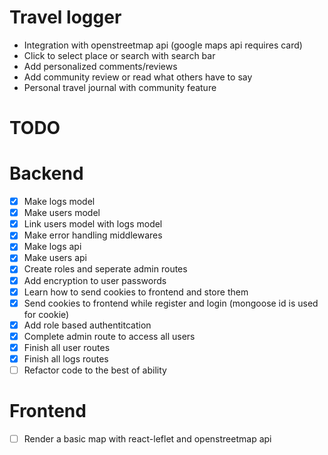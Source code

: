 # Travel logger

- Integration with openstreetmap api (google maps api requires card)
- Click to select place or search with search bar
- Add personalized comments/reviews
- Add community review or read what others have to say
- Personal travel journal with community feature

# TODO

# Backend

- [x] Make logs model
- [x] Make users model
- [x] Link users model with logs model
- [x] Make error handling middlewares
- [x] Make logs api
- [x] Make users api
- [x] Create roles and seperate admin routes
- [x] Add encryption to user passwords
- [x] Learn how to send cookies to frontend and store them
- [x] Send cookies to frontend while register and login
    (mongoose id is used for cookie)
- [x] Add role based authentitcation
- [x] Complete admin route to access all users
- [x] Finish all user routes
- [x] Finish all logs routes
- [ ] Refactor code to the best of ability

# Frontend
- [ ] Render a basic map with react-leflet and openstreetmap api
